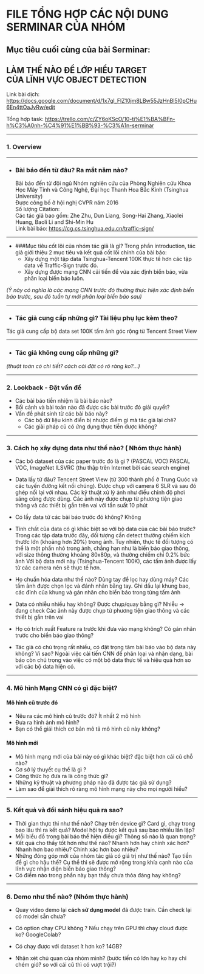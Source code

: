 # FILE TỔNG HỢP CÁC NỘI DUNG SERMINAR CỦA NHÓM

## Mục tiêu cuối cùng của bài Serminar:

## **LÀM THẾ NÀO ĐỂ LỚP HIỂU TARGET <br> CỦA LĨNH VỰC OBJECT DETECTION**

Link bài dịch: https://docs.google.com/document/d/1x7gl_FlZ10jm8LBw55JzHnBl5I0pCHu6En4ttOaJvRw/edit

Tổng hợp task: https://trello.com/c/ZY6oKScO/10-ti%E1%BA%BFn-h%C3%A0nh-%C4%91%E1%BB%93-%C3%A1n-serminar

_______________________________________

### 1. Overview
_______________________________________
+ ### Bài báo đến từ đâu? Ra mắt năm nào?
  Bài báo đến từ đội ngũ Nhóm nghiên cứu của Phòng Nghiên cứu Khoa Học Máy Tính và Công Nghệ, Đại học Thanh Hoa Bắc Kinh (Tsinghua University)<br>
  Được công bố ở hội nghị CVPR năm 2016 <br>
  Số lượng Citation: <br>
  Các tác giả bao gồm: Zhe Zhu, Dun Liang, Song-Hai Zhang, Xiaolei Huang, Baoli Li and Shi-Min Hu<br>
  Link bài báo: https://cg.cs.tsinghua.edu.cn/traffic-sign/
  
_______________________________________   

+ ###Mục tiêu cốt lõi của nhóm tác giả là gì?
  Trong phần introduction, tác giả giới thiệu 2 mục tiêu và kết quả cốt lõi chính của bài báo:
    + Xây dựng một tập data Tsinghua-Tencent 100K thực tế hơn các tập data về Traffic-Sign trước đó.
    + Xây dựng được mạng CNN cải tiến để vừa xác định biển báo, vừa phân loại biển báo luôn.

_(Ý này có nghĩa là các mạng CNN trước đó thường thực hiện xác định biển báo trước, sau đó tuần tự mới phân loại biển báo
sau)_
_______________________________________
+ ### Tác giả cung cấp những gì? Tài liệu phụ lục kèm theo?
Tác giả cung cấp bộ data set 100K tấm ảnh góc rộng từ Tencent Street View<br>

_______________________________________
+ ### Tác giả không cung cấp những gì? 
_(thuật toán có chi tiết? cách cài đặt có rõ ràng ko?...)_

_______________________________________

### 2. Lookback - Đặt vấn đề

+ Các bài báo tiền nhiệm là bài báo nào?
+ Bối cảnh và bài toán nào đã được các bài trước đó giải quyết?
+ Vấn đề phát sinh từ các bài báo này?
    + Các bộ dữ liệu kinh điển bị nhược điểm gì mà tác giả lại chê?
    + Các giải pháp cũ có ứng dụng thực tiễn được không?

_______________________________________

### 3. Cách họ xây dựng data như thế nào? ( Nhóm thực hành)

+ Các bộ dataset của các paper trước đó là gì ? (PASCAL VOC)
PASCAL VOC, ImageNet ILSVRC (thu thập trên Internet bởi các search engine)
+ Data lấy từ đâu?
Tencent Street View (từ 300 thành phố ở Trung Quóc và các tuyến đường kết nối chúng). Được chụp với camera 6 SLR và sau đó ghép nối lại với nhau. Các kỹ thuật xử lý ảnh như điều chỉnh độ phơi sáng cũng được dùng. Các ảnh này được chụp từ phương tiện giao thông và các thiết bị gắn trên vai với tần suất 10 phút

+ Có lấy data từ các bài báo trước đó không? 
Không
+ Tính chất của data có gì khác biệt so với bộ data của các bài báo trước?
Trong các tập data trước đây, đối tượng cần detect thường chiếm kích thước lớn (khoảng hơn 20%) trong ảnh. Tuy nhiên, thực tế đối tượng có thể là một phần nhỏ trong ảnh, chẳng hạn như là biển báo giao thông, với size thông thường khoảng 80x80p, và thường chiếm chỉ 0.2% bức ảnh
Với bộ data mới này (Tsinghua-Tencent 100K), các tấm ảnh được lấy từ các camera nên sẽ thực tế hơn.

+ Họ chuẩn hóa data như thế nào? Dùng tay để lọc hay dùng máy?
Các tấm ảnh được chọn lọc và đánh nhãn bằng tay. Ghi dấu lại khung bao, các đỉnh của khung và gán nhãn cho biển báo trong từng tấm ảnh
+ Data có nhiễu nhiều hay không? Được chụp/quay bằng gì?
Nhiễu -> đang check
Các ảnh này được chụp từ phương tiện giao thông và các thiết bị gắn trên vai
+ Họ có trích xuất Feature ra trước khi đưa vào mạng không? Có gán nhãn trước cho biển báo giao thông?
+ Tác giả có chú trọng rất nhiều, có đặt trọng tâm bài báo vào bộ data này không? Vì sao?
Ngoài việc cải tiến CNN để phân loại và nhận dạng, bài báo còn chú trọng vào việc có một bộ data thực tế và hiệu quả hơn so với các bộ data hiện có.
_______________________________________

### 4. Mô hình Mạng CNN có gì đặc biệt?

#### Mô hình cũ trước đó

+ Nêu ra các mô hình cũ trước đó? Ít nhất 2 mô hình
+ Đưa ra hình ảnh mô hình?
+ Bạn có thể giái thích cơ bản mô tả mô hình cũ này không?

#### Mô hình mới

+ Mô hình mạng mới của bài này có gì khác biệt? đặc biệt hơn cái cũ chỗ nào?
+ Cơ sở lý thuyết cụ thể là gì ?
+ Công thức họ đưa ra là công thức gì?
+ Những kỹ thuật và phương pháp nào đã được tác giả sử dụng?
+ Làm sao để giải thích rõ ràng mô hình mạng này cho mọi người hiểu?

_______________________________________

### 5. Kết quả và đối sánh hiệu quả ra sao?

+ Thời gian thực thi như thế nào? Chạy trên device gì? Card gì, chạy trong bao lâu thì ra kết quả? Model hội tụ được kết
  quả sau bao nhiều lần lặp?
+ Mỗi biểu đồ trong bài báo thể hiện điều gì? Thông số nào là quan trọng?
+ Kết quả cho thấy tốt hơn như thế nào? Nhanh hơn hay chính xác hơn? Nhanh hơn bao nhiêu? Chính xác hơn bao nhiêu?
+ Những đóng góp mới của nhóm tác giả có giá trị như thế nào? Tạo tiền đề gì cho hậu thế? Cụ thể thì sẽ được mở rộng
  trong khía cạnh nào của lĩnh vực nhận diện biển báo giao thông?
+ Có điểm nào trong phần này bạn thấy chưa thỏa đáng hay không?

_______________________________________

### 6. Demo như thế nào? (Nhóm thực hành)

+ Quay video demo lại __cách sử dụng model__ đã được train. Cần check lại có model sẵn chưa?
+ Có option chạy CPU không ? Nếu chạy trên GPU thì chạy cloud được ko? GoogleColab?
+ Có chạy được với dataset ít hơn ko? 14GB?

+ Nhận xét chủ quan của nhóm mình?
  (bước tiến có lớn hay ko hay chỉ chém gió? so với cái cũ thì có vượt trội?)
